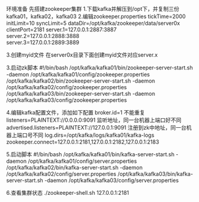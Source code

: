 环境准备
先搭建zookeeper集群
1.下载kafka并解压到/opt下，并复制三份kafka01，kafka02，kafka03
2.编辑zookeeper.properties
tickTime=2000
initLimit=10
syncLimit=5
dataDir=/opt/kafka/zookeeper/data/server0x                                                                                                  
clientPort=2181
server.1=127.0.0.1:2887:3887                                                                                                       
server.2=127.0.0.1:2888:3888                                                                                                       
server.3=127.0.0.1:2889:3889 

3.创建myid文件
在server0x目录下面创建myid文件对应server.x

3.启动zk脚本
#!/bin/bash
/opt/kafka/kafka01/bin/zookeeper-server-start.sh -daemon /opt/kafka/kafka01/config/zookeeper.properties
/opt/kafka/kafka02/bin/zookeeper-server-start.sh -daemon /opt/kafka/kafka02/config/zookeeper.properties
/opt/kafka/kafka03/bin/zookeeper-server-start.sh -daemon /opt/kafka/kafka03/config/zookeeper.properties

4.编辑kafka配置文件，添加如下配置
broker.id=1  不能重复
listeners=PLAINTEXT://0.0.0.0:9091   监听地址，同一台机器上端口好不同
advertised.listeners=PLAINTEXT://127.0.0.1:9091  注册到zk中地址，同一台机器上端口号不同
log.dirs=/opt/kafka/logs/kafka01/kafka-logs
zookeeper.connect=127.0.0.1:2181,127.0.0.1:2182,127.0.0.1:2183

5.启动脚本
#!/bin/bash
/opt/kafka/kafka01/bin/kafka-server-start.sh -daemon /opt/kafka/kafka01/config/server.properties
/opt/kafka/kafka02/bin/kafka-server-start.sh -daemon /opt/kafka/kafka02/config/server.properties
/opt/kafka/kafka03/bin/kafka-server-start.sh -daemon /opt/kafka/kafka03/config/server.properties

6.查看集群状态
./zookeeper-shell.sh 127.0.0.1:2181

